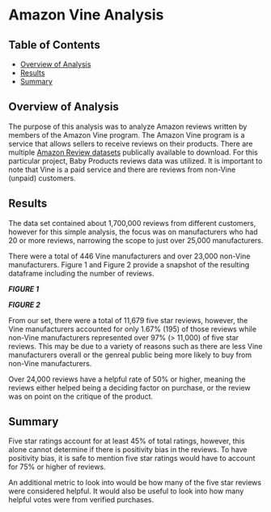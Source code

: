 # Amazon Vine Analysis

## Table of Contents
- [Overview of Analysis](#overview-of-analysis)
- [Results](#results)
- [Summary](#summary)

## Overview of Analysis

The purpose of this analysis was to analyze Amazon reviews written by members of the Amazon Vine program. The Amazon Vine program is a service that allows sellers to receive reviews on their products. There are multiple [Amazon Review datasets](https://s3.amazonaws.com/amazon-reviews-pds/tsv/index.txt) publically available to download. For this particular project, Baby Products reviews data was utilized. It is important to note that Vine is a paid service and there are reviews from non-Vine (unpaid) customers.

## Results

The data set contained about 1,700,000 reviews from different customers, however for this simple analysis, the focus was on manufacturers who had 20 or more reviews, narrowing the scope to just over 25,000 manufacturers.

There were a total of 446 Vine manufacturers and over 23,000 non-Vine manufacturers. Figure 1 and Figure 2 provide a snapshot of the resulting dataframe including the number of reviews.

**_FIGURE 1_**

**_FIGURE 2_**

From our set, there were a total of 11,679 five star reviews, however, the Vine manufacturers accounted for only 1.67% (195) of those reviews while non-Vine manufacturers represented over 97% (> 11,000) of five star reviews. This may be due to a variety of reasons such as there are less Vine manufacturers overall or the genreal public being more likely to buy from non-Vine manufacturers. 

Over 24,000 reviews have a helpful rate of 50% or higher, meaning the reviews either helped being a deciding factor on purchase, or the review was on point on the critique of the product.

## Summary

Five star ratings account for at least 45% of total ratings, however, this alone cannot determine if there is positivity bias in the reviews. To have positivity bias, it is safe to mention five star ratings would have to account for 75% or higher of reviews.

An additional metric to look into would be how many of the five star reviews were considered helpful. It would also be useful to look into how many helpful votes were from verified purchases.